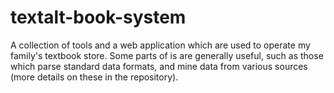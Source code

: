 textalt-book-system
===================

A collection of tools and a web application which are used to operate my family's textbook store.  Some parts of is are generally useful, such as those which parse standard data formats, and mine data from various sources (more details on these in the repository).